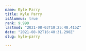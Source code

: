 ```yaml
---
name: Kyle Parry
title: Kyle Parry
isAlumnus: true
rank: 9.999
lastmod: "2021-08-03T10:25:48.415Z"
date: "2021-08-02T16:40:31.290Z"
slug: kyle-parry

---
```

